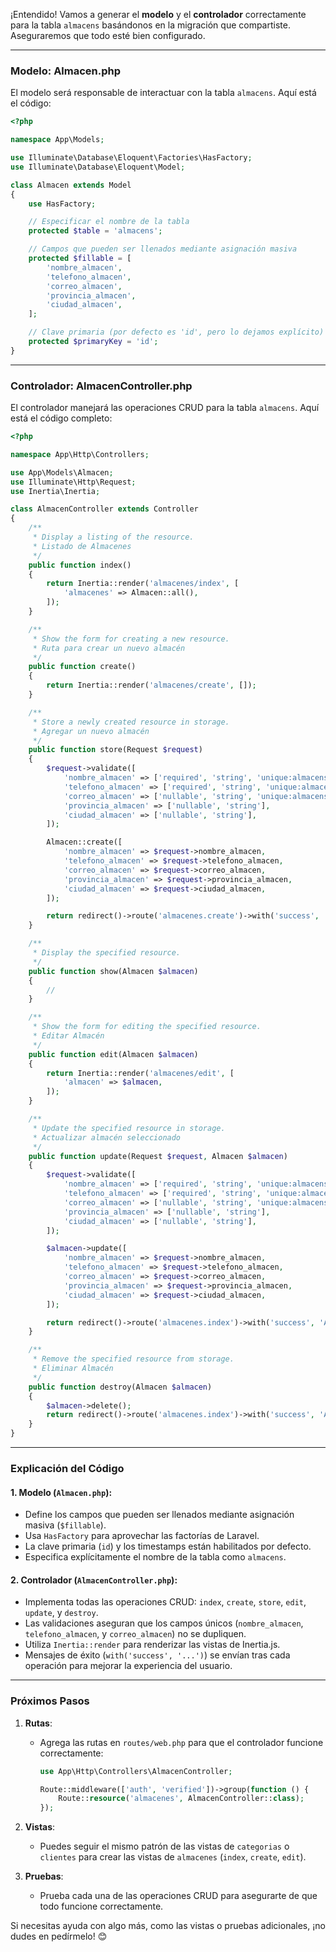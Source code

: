 ¡Entendido! Vamos a generar el **modelo** y el **controlador** correctamente para la tabla `almacens` basándonos en la migración que compartiste. Aseguraremos que todo esté bien configurado.

---

### **Modelo: Almacen.php**

El modelo será responsable de interactuar con la tabla `almacens`. Aquí está el código:

```php
<?php

namespace App\Models;

use Illuminate\Database\Eloquent\Factories\HasFactory;
use Illuminate\Database\Eloquent\Model;

class Almacen extends Model
{
    use HasFactory;

    // Especificar el nombre de la tabla
    protected $table = 'almacens';

    // Campos que pueden ser llenados mediante asignación masiva
    protected $fillable = [
        'nombre_almacen',
        'telefono_almacen',
        'correo_almacen',
        'provincia_almacen',
        'ciudad_almacen',
    ];

    // Clave primaria (por defecto es 'id', pero lo dejamos explícito)
    protected $primaryKey = 'id';
}
```

---

### **Controlador: AlmacenController.php**

El controlador manejará las operaciones CRUD para la tabla `almacens`. Aquí está el código completo:

```php
<?php

namespace App\Http\Controllers;

use App\Models\Almacen;
use Illuminate\Http\Request;
use Inertia\Inertia;

class AlmacenController extends Controller
{
    /**
     * Display a listing of the resource.
     * Listado de Almacenes
     */
    public function index()
    {
        return Inertia::render('almacenes/index', [
            'almacenes' => Almacen::all(),
        ]);
    }

    /**
     * Show the form for creating a new resource.
     * Ruta para crear un nuevo almacén
     */
    public function create()
    {
        return Inertia::render('almacenes/create', []);
    }

    /**
     * Store a newly created resource in storage.
     * Agregar un nuevo almacén
     */
    public function store(Request $request)
    {
        $request->validate([
            'nombre_almacen' => ['required', 'string', 'unique:almacens,nombre_almacen'],
            'telefono_almacen' => ['required', 'string', 'unique:almacens,telefono_almacen'],
            'correo_almacen' => ['nullable', 'string', 'unique:almacens,correo_almacen'],
            'provincia_almacen' => ['nullable', 'string'],
            'ciudad_almacen' => ['nullable', 'string'],
        ]);

        Almacen::create([
            'nombre_almacen' => $request->nombre_almacen,
            'telefono_almacen' => $request->telefono_almacen,
            'correo_almacen' => $request->correo_almacen,
            'provincia_almacen' => $request->provincia_almacen,
            'ciudad_almacen' => $request->ciudad_almacen,
        ]);

        return redirect()->route('almacenes.create')->with('success', 'Almacén creado exitosamente.');
    }

    /**
     * Display the specified resource.
     */
    public function show(Almacen $almacen)
    {
        //
    }

    /**
     * Show the form for editing the specified resource.
     * Editar Almacén
     */
    public function edit(Almacen $almacen)
    {
        return Inertia::render('almacenes/edit', [
            'almacen' => $almacen,
        ]);
    }

    /**
     * Update the specified resource in storage.
     * Actualizar almacén seleccionado
     */
    public function update(Request $request, Almacen $almacen)
    {
        $request->validate([
            'nombre_almacen' => ['required', 'string', 'unique:almacens,nombre_almacen,' . $almacen->id],
            'telefono_almacen' => ['required', 'string', 'unique:almacens,telefono_almacen,' . $almacen->id],
            'correo_almacen' => ['nullable', 'string', 'unique:almacens,correo_almacen,' . $almacen->id],
            'provincia_almacen' => ['nullable', 'string'],
            'ciudad_almacen' => ['nullable', 'string'],
        ]);

        $almacen->update([
            'nombre_almacen' => $request->nombre_almacen,
            'telefono_almacen' => $request->telefono_almacen,
            'correo_almacen' => $request->correo_almacen,
            'provincia_almacen' => $request->provincia_almacen,
            'ciudad_almacen' => $request->ciudad_almacen,
        ]);

        return redirect()->route('almacenes.index')->with('success', 'Almacén actualizado exitosamente.');
    }

    /**
     * Remove the specified resource from storage.
     * Eliminar Almacén
     */
    public function destroy(Almacen $almacen)
    {
        $almacen->delete();
        return redirect()->route('almacenes.index')->with('success', 'Almacén eliminado exitosamente.');
    }
}
```

---

### **Explicación del Código**

#### 1. **Modelo (`Almacen.php`)**:

- Define los campos que pueden ser llenados mediante asignación masiva (`$fillable`).
- Usa `HasFactory` para aprovechar las factorías de Laravel.
- La clave primaria (`id`) y los timestamps están habilitados por defecto.
- Especifica explícitamente el nombre de la tabla como `almacens`.

#### 2. **Controlador (`AlmacenController.php`)**:

- Implementa todas las operaciones CRUD: `index`, `create`, `store`, `edit`, `update`, y `destroy`.
- Las validaciones aseguran que los campos únicos (`nombre_almacen`, `telefono_almacen`, y `correo_almacen`) no se dupliquen.
- Utiliza `Inertia::render` para renderizar las vistas de Inertia.js.
- Mensajes de éxito (`with('success', '...')`) se envían tras cada operación para mejorar la experiencia del usuario.

---

### **Próximos Pasos**

1. **Rutas**:

   - Agrega las rutas en `routes/web.php` para que el controlador funcione correctamente:
     ```php
     use App\Http\Controllers\AlmacenController;

     Route::middleware(['auth', 'verified'])->group(function () {
         Route::resource('almacenes', AlmacenController::class);
     });
     ```
2. **Vistas**:

   - Puedes seguir el mismo patrón de las vistas de `categorias` o `clientes` para crear las vistas de `almacenes` (`index`, `create`, `edit`).
3. **Pruebas**:

   - Prueba cada una de las operaciones CRUD para asegurarte de que todo funcione correctamente.

Si necesitas ayuda con algo más, como las vistas o pruebas adicionales, ¡no dudes en pedírmelo! 😊
